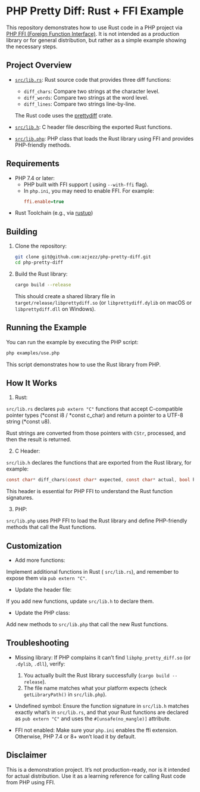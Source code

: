 # PHP Pretty Diff: Rust + FFI Example

This repository demonstrates how to use Rust code in a PHP project via [PHP FFI (Foreign Function Interface)](https://www.php.net/manual/en/book.ffi.php).
It is not intended as a production library or for general distribution, but rather as a simple example showing the necessary steps.

## Project Overview

- [`src/lib.rs`](src/lib.rs): Rust source code that provides three diff functions:

  - `diff_chars`: Compare two strings at the character level.
  - `diff_words`: Compare two strings at the word level.
  - `diff_lines`: Compare two strings line-by-line.

  The Rust code uses the [prettydiff](https://crates.io/crates/prettydiff) crate.

- [`src/lib.h`](src/lib.h): C header file describing the exported Rust functions.
- [`src/lib.php`](src/lib.php): PHP class that loads the Rust library using FFI and provides PHP-friendly methods.

## Requirements

- PHP 7.4 or later:
  - PHP built with FFI support ( using `--with-ffi` flag).
  - In `php.ini`, you may need to enable FFI. For example:
    ```ini
    ffi.enable=true
    ```
- Rust Toolchain (e.g., via [rustup](https://rustup.rs/))

## Building

1. Clone the repository:

   ```bash
   git clone git@github.com:azjezz/php-pretty-diff.git
   cd php-pretty-diff
   ```

2. Build the Rust library:

   ```bash
   cargo build --release
   ```

   This should create a shared library file in `target/release/libprettydiff.so` (or `libprettydiff.dylib` on macOS or `libprettydiff.dll` on Windows).

## Running the Example

You can run the example by executing the PHP script:

```bash
php examples/use.php
```

This script demonstrates how to use the Rust library from PHP.

## How It Works

1. Rust:

`src/lib.rs` declares `pub extern "C"` functions that accept C-compatible pointer types (*const i8 / \*const c_char) and return a pointer to a UTF-8 string (*const u8).

Rust strings are converted from those pointers with `CStr`, processed, and then the result is returned.

2. C Header:

`src/lib.h` declares the functions that are exported from the Rust library, for example:

```c
const char* diff_chars(const char* expected, const char* actual, bool highlight_whitespaces);
```

This header is essential for PHP FFI to understand the Rust function signatures.

3. PHP:

`src/lib.php` uses PHP FFI to load the Rust library and define PHP-friendly methods that call the Rust functions.

## Customization

- Add more functions:

Implement additional functions in Rust ( `src/lib.rs`), and remember to expose them via `pub extern "C"`.

- Update the header file:

If you add new functions, update `src/lib.h` to declare them.

- Update the PHP class:

Add new methods to `src/lib.php` that call the new Rust functions.

## Troubleshooting

- Missing library:
  If PHP complains it can’t find `libphp_pretty_diff.so` (or `.dylib`, `.dll`), verify:

  1. You actually built the Rust library successfully (`cargo build --release`).
  2. The file name matches what your platform expects (check `getLibraryPath()` in `src/lib.php`).

- Undefined symbol:
  Ensure the function signature in `src/lib.h` matches exactly what’s in `src/lib.rs`, and
  that your Rust functions are declared as `pub extern "C"` and uses the `#[unsafe(no_mangle)]` attribute.

- FFI not enabled:
  Make sure your `php.ini` enables the ffi extension. Otherwise, PHP 7.4 or 8+ won’t load it by default.

## Disclaimer

This is a demonstration project. It’s not production-ready, nor is it intended for actual distribution.
Use it as a learning reference for calling Rust code from PHP using FFI.
